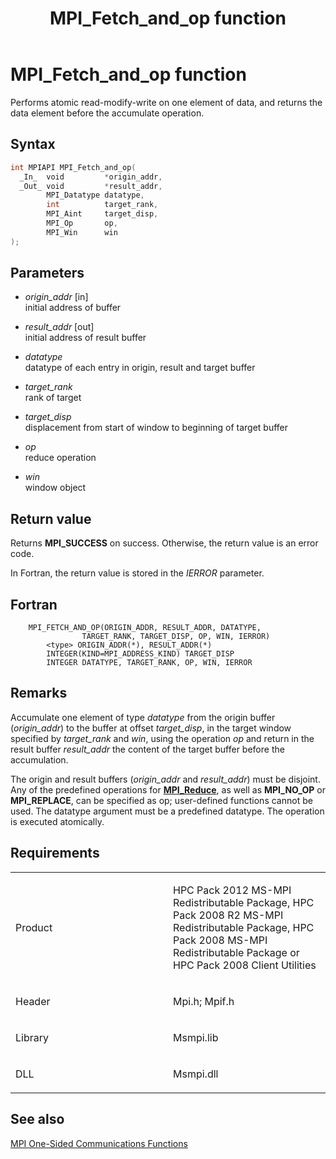 ﻿---
title: MPI_Fetch_and_op function
TOCTitle: MPI_Fetch_and_op function
mtps_version: v=VS.85
f1_keywords:
- MPI_FETCH_AND_OP
- mpif/MPI_Fetch_and_op
- mpi/MPI_FETCH_AND_OP
dev_langs:
- C++
- C
---

# MPI\_Fetch\_and\_op function

Performs atomic read-modify-write on one element of data, and returns the data element before the accumulate operation.

## Syntax

``` c++
int MPIAPI MPI_Fetch_and_op(
  _In_  void         *origin_addr,
  _Out_ void         *result_addr,
        MPI_Datatype datatype,
        int          target_rank,
        MPI_Aint     target_disp,
        MPI_Op       op,
        MPI_Win      win
);
```

## Parameters

  - *origin\_addr* \[in\]  
    initial address of buffer

  - *result\_addr* \[out\]  
    initial address of result buffer

  - *datatype*  
    datatype of each entry in origin, result and target buffer

  - *target\_rank*  
    rank of target

  - *target\_disp*  
    displacement from start of window to beginning of target buffer

  - *op*  
    reduce operation

  - *win*  
    window object

## Return value

Returns **MPI\_SUCCESS** on success. Otherwise, the return value is an error code.

In Fortran, the return value is stored in the *IERROR* parameter.

## Fortran

``` FORTRAN
    MPI_FETCH_AND_OP(ORIGIN_ADDR, RESULT_ADDR, DATATYPE,
                TARGET_RANK, TARGET_DISP, OP, WIN, IERROR)
        <type> ORIGIN_ADDR(*), RESULT_ADDR(*)
        INTEGER(KIND=MPI_ADDRESS_KIND) TARGET_DISP
        INTEGER DATATYPE, TARGET_RANK, OP, WIN, IERROR
```

## Remarks

Accumulate one element of type *datatype* from the origin buffer (*origin_addr*) to the buffer at offset *target_disp*, in the target window specified by *target_rank* and *win*, using the operation *op* and return in the result buffer *result_addr* the content of the target buffer before the accumulation.

The origin and result buffers (*origin_addr* and *result_addr*) must be disjoint. Any of the predefined operations for [**MPI\_Reduce**](mpi-reduce-function.md), as well as **MPI\_NO\_OP** or **MPI\_REPLACE**, can be specified as op; user-defined functions cannot be used. The datatype argument must be a predefined datatype. The operation is executed atomically.

## Requirements

<table>
<colgroup>
<col style="width: 50%" />
<col style="width: 50%" />
</colgroup>
<tbody>
<tr class="odd">
<td><p>Product</p></td>
<td><p>HPC Pack 2012 MS-MPI Redistributable Package, HPC Pack 2008 R2 MS-MPI Redistributable Package, HPC Pack 2008 MS-MPI Redistributable Package or HPC Pack 2008 Client Utilities</p></td>
</tr>
<tr class="even">
<td><p>Header</p></td>
<td>Mpi.h;
Mpif.h</td>
</tr>
<tr class="odd">
<td><p>Library</p></td>
<td>Msmpi.lib</td>
</tr>
<tr class="even">
<td><p>DLL</p></td>
<td>Msmpi.dll</td>
</tr>
</tbody>
</table>


## See also

[MPI One-Sided Communications Functions](mpi-one-sided-communications-functions.md)

